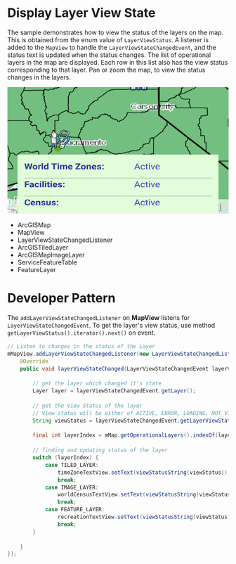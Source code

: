# Display Layer View State
The sample demonstrates how to view the status of the layers on the map. This is obtained from the enum value of `LayerViewStatus`. A listener is added to the `MapView` to handle the `LayerViewStateChangedEvent`, and the status text is updated when the status changes. The list of operational layers in the map are displayed. Each row in this list also has the view status corresponding to that layer. Pan or zoom the map, to view the status changes in the layers.

![Display Layer View State](display-layer-view-state.png)

* ArcGISMap
* MapView
* LayerViewStateChangedListener
* ArcGISTiledLayer
* ArcGISMapImageLayer
* ServiceFeatureTable
* FeatureLayer

# Developer Pattern

The `addLayerViewStateChangedListener` on **MapView** listens for `LayerViewStateChangedEvent`. To get the layer's view status, use method `getLayerViewStatus().iterator().next()` on event.

```java
// Listen to changes in the status of the Layer
mMapView.addLayerViewStateChangedListener(new LayerViewStateChangedListener() {
    @Override
    public void layerViewStateChanged(LayerViewStateChangedEvent layerViewStateChangedEvent) {

        // get the layer which changed it's state
        Layer layer = layerViewStateChangedEvent.getLayer();

        // get the View Status of the layer
        // View status will be either of ACTIVE, ERROR, LOADING, NOT_VISIBLE, OUT_OF_SCALE, UNKNOWN
        String viewStatus = layerViewStateChangedEvent.getLayerViewStatus().iterator().next().toString();

        final int layerIndex = mMap.getOperationalLayers().indexOf(layer);

        // finding and updating status of the layer
        switch (layerIndex) {
            case TILED_LAYER:
                timeZoneTextView.setText(viewStatusString(viewStatus));
                break;
            case IMAGE_LAYER:
                worldCensusTextView.setText(viewStatusString(viewStatus));
                break;
            case FEATURE_LAYER:
                recreationTextView.setText(viewStatusString(viewStatus));
                break;
        }

    }
});
```
